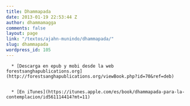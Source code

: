 ```yaml
---
title: Dhammapada
date: 2013-01-19 22:53:44 Z
author: dhammamagga
comments: false
layout: page
link: "/textos/ajahn-munindo/dhammapada/"
slug: dhammapada
wordpress_id: 105
---
```


      * [Descarga en epub y mobi desde la web forestsanghapublications.org](http://forestsanghapublications.org/viewBook.php?id=70&ref=deb)

	
      * [En iTunes](https://itunes.apple.com/es/book/dhammapada-para-la-contemplacion/id561114414?mt=11)







